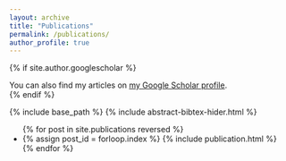 ```yaml
---
layout: archive
title: "Publications"
permalink: /publications/
author_profile: true
---
```


{% if site.author.googlescholar %}
  <div class="wordwrap">You can also find my articles on <a href="{{site.author.googlescholar}}">my Google Scholar profile</a>.</div>
{% endif %}

{% include base_path %}
{% include abstract-bibtex-hider.html %}

<ul>
{% for post in site.publications reversed %}
  <li>
    {% assign post_id = forloop.index %}
    {% include publication.html %}
  </li>
{% endfor %}
</ul>





